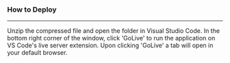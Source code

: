 ### How to Deploy
---
Unzip the compressed file and open the folder in Visual Studio Code.  In the bottom right corner of the window, click  'GoLive' to run the application on VS Code's live server extension.  Upon clicking 'GoLive' a tab will open in your default browser.
